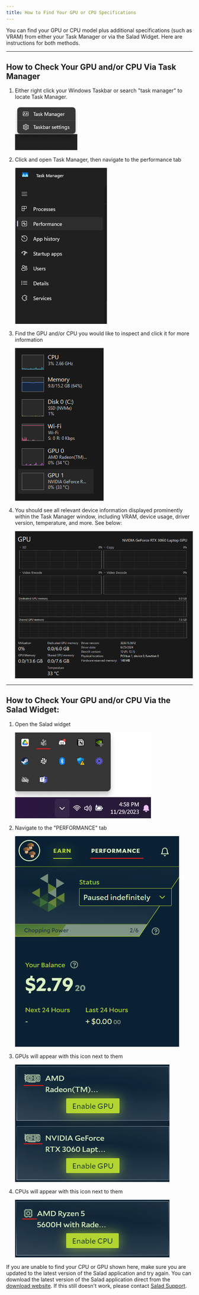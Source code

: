 ```yaml
---
title: How to Find Your GPU or CPU Specifications
---
```


You can find your GPU or CPU model plus additional specifications (such as VRAM) from either your Task Manager or via
the Salad Widget. Here are instructions for both methods.

---

## **How to Check Your GPU and/or CPU Via Task Manager**

1. Either right click your Windows Taskbar or search "task manager" to locate Task Manager.

   ![Buttons to open Task Manger](../../../../content/images/guides/your-pc/how-to-find-your-gpu-or-cpu-specifications-1.png)

2. Click and open Task Manager, then navigate to the performance tab

   ![performance tab of task manager](../../../../content/images/guides/your-pc/how-to-find-your-gpu-or-cpu-specifications-2.png)

3. Find the GPU and/or CPU you would like to inspect and click it for more information

   ![screenshot of performance tab in task manager](../../../../content/images/guides/your-pc/how-to-find-your-gpu-or-cpu-specifications-3.png)

4. You should see all relevant device information displayed prominently within the Task Manager window, including VRAM,
   device usage, driver version, temperature, and more. See below:

   ![Screenshot of GPU tab in task manager](../../../../content/images/guides/your-pc/how-to-find-your-gpu-or-cpu-specifications-4.png)

---

## **How to Check Your GPU and/or CPU Via the Salad Widget:**

1. Open the Salad widget

   ![opening the Salad app](../../../../content/images/guides/your-pc/how-to-find-your-gpu-or-cpu-specifications-5.png)

2. Navigate to the "PERFORMANCE" tab

   ![Performance tab in the Salad app](../../../../content/images/guides/your-pc/how-to-find-your-gpu-or-cpu-specifications-6.png)

3. GPUs will appear with this icon next to them

   ![example of GPUs in the Performance tab](../../../../content/images/guides/your-pc/how-to-find-your-gpu-or-cpu-specifications-7.png)

4. CPUs will appear with this icon next to them

   ![example of CPUs in the performance tab](../../../../content/images/guides/your-pc/how-to-find-your-gpu-or-cpu-specifications-8.png)

If you are unable to find your CPU or GPU shown here, make sure you are updated to the latest version of the Salad
application and try again. You can download the latest version of the Salad application direct from the
[download website](https://salad.com/download). If this still doesn't work, please contact [Salad Support](/contact).

